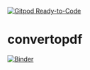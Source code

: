 [![Gitpod Ready-to-Code](https://img.shields.io/badge/Gitpod-Ready--to--Code-blue?logo=gitpod)](https://gitpod.io/#https://github.com/byteshiva/convertopdf) 

# convertopdf

[![Binder](https://mybinder.org/badge_logo.svg)](https://mybinder.org/v2/gh/byteshiva/convertopdf/master)
